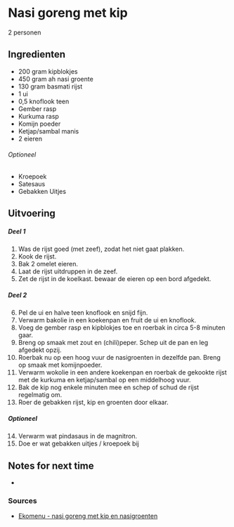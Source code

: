 # Nasi goreng met kip

2 personen

## Ingredienten

* 200 gram kipblokjes
* 450 gram ah nasi groente
* 130 gram basmati rijst
* 1 ui
* 0,5 knoflook teen
* Gember rasp
* Kurkuma rasp
* Komijn poeder
* Ketjap/sambal manis
* 2 eieren

###### Optioneel

* Kroepoek
* Satesaus
* Gebakken Uitjes

## Uitvoering

##### Deel 1

1. Was de rijst goed (met zeef), zodat het niet gaat plakken.
2. Kook de rijst.
3. Bak 2 omelet eieren.
4. Laat de rijst uitdruppen in de zeef.
5. Zet de rijst in de koelkast. bewaar de eieren op een bord afgedekt.

##### Deel 2

6. Pel de ui en halve teen knoflook en snijd fijn.
7. Verwarm bakolie in een koekenpan en fruit de ui en knoflook.
8. Voeg de gember rasp en kipblokjes toe en roerbak in circa 5-8 minuten gaar.
9. Breng op smaak met zout en (chili)peper. Schep uit de pan en leg afgedekt opzij.
10. Roerbak nu op een hoog vuur de nasigroenten in dezelfde pan. Breng op smaak met komijnpoeder.
11. Verwarm wokolie in een andere koekenpan en roerbak de gekookte rijst met de kurkuma en ketjap/sambal op een middelhoog vuur.
12. Bak de kip nog enkele minuten mee en schep of schud de rijst regelmatig om.
13. Roer de gebakken rijst, kip en groenten door elkaar.

##### Optioneel

14. Verwarm wat pindasaus in de magnitron.
15. Doe er wat gebakken uitjes / kroepoek bij



## Notes for next time

*

### Sources

* [Ekomenu - nasi goreng met kip en nasigroenten](https://www.ekomenu.nl/nasi-goreng-met-kip-en-nasigroenten)